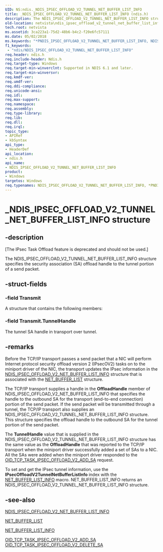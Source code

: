 ```yaml
---
UID: NS:ndis._NDIS_IPSEC_OFFLOAD_V2_TUNNEL_NET_BUFFER_LIST_INFO
title: _NDIS_IPSEC_OFFLOAD_V2_TUNNEL_NET_BUFFER_LIST_INFO (ndis.h)
description: The NDIS_IPSEC_OFFLOAD_V2_TUNNEL_NET_BUFFER_LIST_INFO structure specifies the security association (SA) offload handle to the tunnel portion of a send packet.
old-location: netvista\ndis_ipsec_offload_v2_tunnel_net_buffer_list_info.htm
tech.root: netvista
ms.assetid: 3ca223a1-75d2-48b6-b4c2-f20e6fc57111
ms.date: 05/02/2018
ms.keywords: "*PNDIS_IPSEC_OFFLOAD_V2_TUNNEL_NET_BUFFER_LIST_INFO, NDIS_IPSEC_OFFLOAD_V2_TUNNEL_NET_BUFFER_LIST_INFO, NDIS_IPSEC_OFFLOAD_V2_TUNNEL_NET_BUFFER_LIST_INFO structure [Network Drivers Starting with Windows Vista], PNDIS_IPSEC_OFFLOAD_V2_TUNNEL_NET_BUFFER_LIST_INFO, PNDIS_IPSEC_OFFLOAD_V2_TUNNEL_NET_BUFFER_LIST_INFO structure pointer [Network Drivers Starting with Windows Vista], _NDIS_IPSEC_OFFLOAD_V2_TUNNEL_NET_BUFFER_LIST_INFO, ndis/NDIS_IPSEC_OFFLOAD_V2_TUNNEL_NET_BUFFER_LIST_INFO, ndis/PNDIS_IPSEC_OFFLOAD_V2_TUNNEL_NET_BUFFER_LIST_INFO, netvista.ndis_ipsec_offload_v2_tunnel_net_buffer_list_info, task_offload_IPsecv2_ref_1a564583-cac3-48d5-96f9-c6fecb5fadce.xml"
f1_keywords:
 - "ndis/NDIS_IPSEC_OFFLOAD_V2_TUNNEL_NET_BUFFER_LIST_INFO"
req.header: ndis.h
req.include-header: Ndis.h
req.target-type: Windows
req.target-min-winverclnt: Supported in NDIS 6.1 and later.
req.target-min-winversvr: 
req.kmdf-ver: 
req.umdf-ver: 
req.ddi-compliance: 
req.unicode-ansi: 
req.idl: 
req.max-support: 
req.namespace: 
req.assembly: 
req.type-library: 
req.lib: 
req.dll: 
req.irql: 
topic_type:
- APIRef
- kbSyntax
api_type:
- HeaderDef
api_location:
- ndis.h
api_name:
- NDIS_IPSEC_OFFLOAD_V2_TUNNEL_NET_BUFFER_LIST_INFO
product:
- Windows
targetos: Windows
req.typenames: NDIS_IPSEC_OFFLOAD_V2_TUNNEL_NET_BUFFER_LIST_INFO, *PNDIS_IPSEC_OFFLOAD_V2_TUNNEL_NET_BUFFER_LIST_INFO
---
```


# _NDIS_IPSEC_OFFLOAD_V2_TUNNEL_NET_BUFFER_LIST_INFO structure


## -description


<p class="CCE_Message">[The IPsec Task Offload feature is deprecated and should not be used.]

The NDIS_IPSEC_OFFLOAD_V2_TUNNEL_NET_BUFFER_LIST_INFO structure specifies the security association
  (SA) offload handle to the tunnel portion of a send packet.


## -struct-fields




### -field Transmit

A structure that contains the following members:


### -field Transmit.TunnelHandle

The tunnel SA handle in transport over tunnel.


## -remarks



Before the TCP/IP transport passes a send packet that a NIC will perform Internet protocol security
    offload version 2 (IPsecOV2) tasks on to the miniport driver of the NIC, the transport updates the IPsec
    information in the 
    <a href="https://docs.microsoft.com/windows-hardware/drivers/ddi/ndis/ns-ndis-_ndis_ipsec_offload_v2_net_buffer_list_info">
    NDIS_IPSEC_OFFLOAD_V2_NET_BUFFER_LIST_INFO</a> structure that is associated with the 
    <a href="https://docs.microsoft.com/windows-hardware/drivers/ddi/ndis/ns-ndis-_net_buffer_list">NET_BUFFER_LIST</a> structure.

The TCP/IP transport supplies a handle in the 
    <b>OffloadHandle</b> member of NDIS_IPSEC_OFFLOAD_V2_NET_BUFFER_LIST_INFO that specifies the handle to the
    outbound SA for the transport (end-to-end connection) portion of the send packet. If the send packet will
    be transmitted through a tunnel, the TCP/IP transport also supplies an
    NDIS_IPSEC_OFFLOAD_V2_TUNNEL_NET_BUFFER_LIST_INFO structure. This structure specifies the offload handle
    to the outbound SA for the tunnel portion of the send packet.

The 
    <b>TunnelHandle</b> value that is supplied in the NDIS_IPSEC_OFFLOAD_V2_TUNNEL_NET_BUFFER_LIST_INFO
    structure has the same value as the 
    <b>OffloadHandle</b> that was reported to the TCP/IP transport when the miniport driver successfully added
    a set of SAs to a NIC. All the SAs were added when the miniport driver responded to the 
    <a href="https://docs.microsoft.com/windows-hardware/drivers/network/oid-tcp-task-ipsec-offload-v2-add-sa">
    OID_TCP_TASK_IPSEC_OFFLOAD_V2_ADD_SA</a> request.

To set and get the IPsec tunnel information, use the 
    <b>IPsecOffloadV2TunnelNetBufferListInfo</b> index with the 
    <a href="https://docs.microsoft.com/windows-hardware/drivers/network/net-buffer-list-info">NET_BUFFER_LIST_INFO</a> macro.
    NET_BUFFER_LIST_INFO returns an NDIS_IPSEC_OFFLOAD_V2_TUNNEL_NET_BUFFER_LIST_INFO structure.




## -see-also




<a href="https://docs.microsoft.com/windows-hardware/drivers/ddi/ndis/ns-ndis-_ndis_ipsec_offload_v2_net_buffer_list_info">
   NDIS_IPSEC_OFFLOAD_V2_NET_BUFFER_LIST_INFO</a>



<a href="https://docs.microsoft.com/windows-hardware/drivers/ddi/ndis/ns-ndis-_net_buffer_list">NET_BUFFER_LIST</a>



<a href="https://docs.microsoft.com/windows-hardware/drivers/network/net-buffer-list-info">NET_BUFFER_LIST_INFO</a>



<a href="https://docs.microsoft.com/windows-hardware/drivers/network/oid-tcp-task-ipsec-offload-v2-add-sa">
   OID_TCP_TASK_IPSEC_OFFLOAD_V2_ADD_SA</a>



<a href="https://docs.microsoft.com/windows-hardware/drivers/network/oid-tcp-task-ipsec-offload-v2-delete-sa">
   OID_TCP_TASK_IPSEC_OFFLOAD_V2_DELETE_SA</a>
 

 

